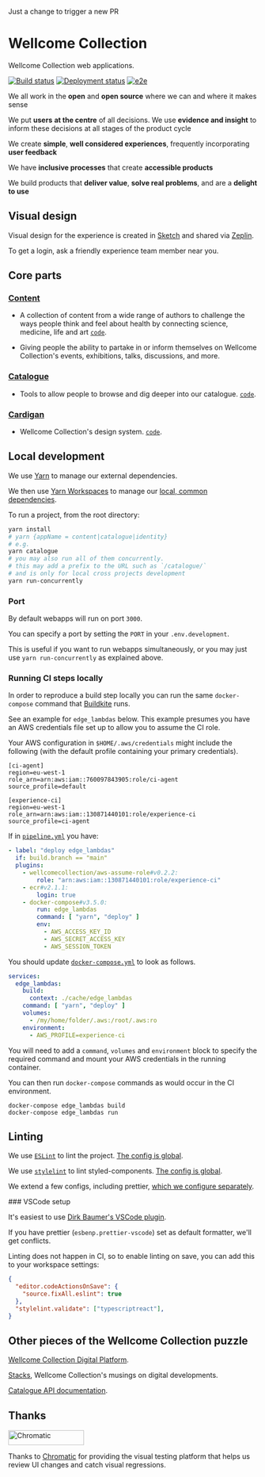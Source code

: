 Just a change to trigger a new PR

# Wellcome Collection

Wellcome Collection web applications.

[![Build status](https://badge.buildkite.com/0ca819db1215b66ecb17019d8ee5331d8e537094d051141219.svg?branch=main)](https://buildkite.com/wellcomecollection/experience) [![Deployment status](https://img.shields.io/buildkite/35f01a7d794772ab5d19c8cb992751d18a87b54d8e6feb3ca4/main.svg?label=deployment)](https://buildkite.com/wellcomecollection/experience-deployment) [![e2e](https://img.shields.io/buildkite/cbb157a7255a4022f64a56252b99b0ebca088fb2eded1489be/main.svg?label=e2e%20tests)](https://buildkite.com/wellcomecollection/experience-e2e)

We all work in the **open** and **open source** where we can and where it makes sense

We put **users** **at the centre** of all decisions. We use **evidence and insight** to inform these decisions at all stages of the product cycle

We create **simple**, **well considered experiences**, frequently incorporating **user feedback**

We have **inclusive processes** that create **accessible products**

We build products that **deliver value**, **solve real problems**, and are a **delight to use**

## Visual design

Visual design for the experience is created in [Sketch](https://www.sketch.com/) and shared via [Zeplin](https://app.zeplin.io/).

To get a login, ask a friendly experience team member near you.

## Core parts

### [Content](https://wellcomecollection.org/stories)

- A collection of content from a wide range of authors to challenge the
  ways people think and feel about health by connecting science, medicine,
  life and art [`code`](./content).

- Giving people the ability to partake in or inform themselves on
  Wellcome Collection's events, exhibitions, talks,
  discussions, and more.

### [Catalogue](https://wellcomecollection.org/works)

- Tools to allow people to browse and dig deeper into our catalogue.
  [`code`](./catalogue).

### [Cardigan](https://cardigan.wellcomecollection.org)

- Wellcome Collection's design system. [`code`](./cardigan).

## Local development

We use [Yarn](https://yarnpkg.com/lang/en/) to manage our external dependencies.

We then use [Yarn Workspaces](https://yarnpkg.com/lang/en/docs/workspaces/) to manage our [local, common dependencies](https://github.com/wellcomecollection/wellcomecollection.org/tree/main/common).

To run a project, from the root directory:
```bash
yarn install
# yarn {appName = content|catalogue|identity}
# e.g.
yarn catalogue
# you may also run all of them concurrently.
# this may add a prefix to the URL such as `/catalogue/`
# and is only for local cross projects development
yarn run-concurrently
```
### Port
By default webapps will run on port `3000`.

You can specify a port by setting the `PORT` in your `.env.development`.

This is useful if you want to run webapps simultaneously, or you may just use `yarn run-concurrently` as explained above.

### Running CI steps locally

In order to reproduce a build step locally you can run the same `docker-compose` command that [Buildkite](https://buildkite.com/wellcomecollection/experience) runs.

See an example for `edge_lambdas` below. This example presumes you have an AWS credentials file set up to allow you to assume the CI role.

Your AWS configuration in `$HOME/.aws/credentials` might include the following (with the default profile containing your primary credentials).

```
[ci-agent]
region=eu-west-1
role_arn=arn:aws:iam::760097843905:role/ci-agent
source_profile=default

[experience-ci]
region=eu-west-1
role_arn=arn:aws:iam::130871440101:role/experience-ci
source_profile=ci-agent
```

If in [`pipeline.yml`](.buildkite/pipeline.yml) you have:

```yaml
- label: "deploy edge_lambdas"
  if: build.branch == "main"
  plugins:
    - wellcomecollection/aws-assume-role#v0.2.2:
        role: "arn:aws:iam::130871440101:role/experience-ci"
    - ecr#v2.1.1:
        login: true
    - docker-compose#v3.5.0:
        run: edge_lambdas
        command: [ "yarn", "deploy" ]
        env:
          - AWS_ACCESS_KEY_ID
          - AWS_SECRET_ACCESS_KEY
          - AWS_SESSION_TOKEN
```

You should update [`docker-compose.yml`](docker-compose.yml) to look as follows.

```yaml
services:
  edge_lambdas:
    build:
      context: ./cache/edge_lambdas
    command: [ "yarn", "deploy" ]
    volumes:
      - /my/home/folder/.aws:/root/.aws:ro
    environment:
      - AWS_PROFILE=experience-ci
```

You will need to add a `command`, `volumes` and `environment` block to specify the required command and mount your AWS credentials in the running container.

You can then run `docker-compose` commands as would occur in the CI environment.

```shell script
docker-compose edge_lambdas build
docker-compose edge_lambdas run
```

## Linting

We use [`ESLint`](https://eslint.org/) to lint the project. [The config is global](./eslintrc.js).

We use [`stylelint`](https://stylelint.io/) to lint styled-components.  [The config is global](./.stylelintrc.js).

We extend a few configs, including prettier, [which we configure separately](./prettierrs.js).

### VSCode setup

It's easiest to use [Dirk Baumer's VSCode plugin](https://marketplace.visualstudio.com/items?itemName=dbaeumer.vscode-eslint).

If you have prettier (`esbenp.prettier-vscode`) set as default formatter, we'll get conflicts.

Linting does not happen in CI, so to enable linting on save, you can add this to your workspace settings:
```JSON
{
  "editor.codeActionsOnSave": {
    "source.fixAll.eslint": true
  },
  "stylelint.validate": ["typescriptreact"],
}
```

## Other pieces of the Wellcome Collection puzzle

[Wellcome Collection Digital Platform](https://github.com/wellcomecollection/platform).

[Stacks](https://stacks.wellcomecollection.org/), Wellcome Collection's musings on digital developments.

[Catalogue API documentation](https://developers.wellcomecollection.org).

## Thanks

<a href="https://www.chromatic.com/"><img src="https://user-images.githubusercontent.com/321738/84662277-e3db4f80-af1b-11ea-88f5-91d67a5e59f6.png" width="153" height="30" alt="Chromatic" /></a>

Thanks to [Chromatic](https://www.chromatic.com/) for providing the visual testing platform that helps us review UI changes and catch visual regressions.
